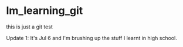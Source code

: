 # Im_learning_git
this is just a git test

Update 1: It's Jul 6 and I'm brushing up the stuff I learnt in high school.
